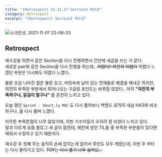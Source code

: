 ```yaml
---
title: "[Retrospect] 21.11.17 Section3 재수강"
category: Retrospect
excerpt: "[Retrospect] Section3 재수강"
---
```


![스크린샷, 2021-11-07 22-08-33](https://user-images.githubusercontent.com/83164003/140646268-d8056c13-e7ee-4ea5-8e15-e282a26f6a0d.png)

## Retrospect

재수강을 하면서 같은 Section을 다시 진행하면서 간만에 새글을 쓰는 거 같다. <br>
새로운 pair와 같은 Section을 다시 진행을 하는데...~~어렵다!! 여전히 어렵다~~ 어렵다 느꼈던 부분은 다시봐도 어렵다 느꼈다..

물론 조금 나아진 점은 물론 있고, 머릿속에 남아 있는 잔재들로 해결을 해내곤 하지만, 여전히 부족한 부분에서 튀어나오는 구글링 포인트는 바뀌질 않았다.. 아직 **"여전히 부족하구나, 갈길이 멀구나"** 를 온전히 느끼고 있다.

오늘 했던 `Sprint - Short.ly MVC` 도 다시 풀어보니 백엔드 로직이 새삼 HA3와 비슷하구나..를 다시 풀며 느꼈다.

아무튼 부족한점이 너무 많았기에, 이번 기수이동이 오히려 잘 되었다 느끼고 있다.<br>
말과 다르게 요즘 블로그 새 글이 뜸한데, 예전에 썼던 TIL들 중 부족한 부분들이 있다면 채워서 수정하고 있기 때문이다.

재수강 후 첫째 주는 솔직히 손에 잡히는게 없어서 루틴도 모두 깨졌는데, 이번 주 부터는 다시 돌아가고 있다. ~~TOY는 다시 풀기 너무 싫어요...~~
